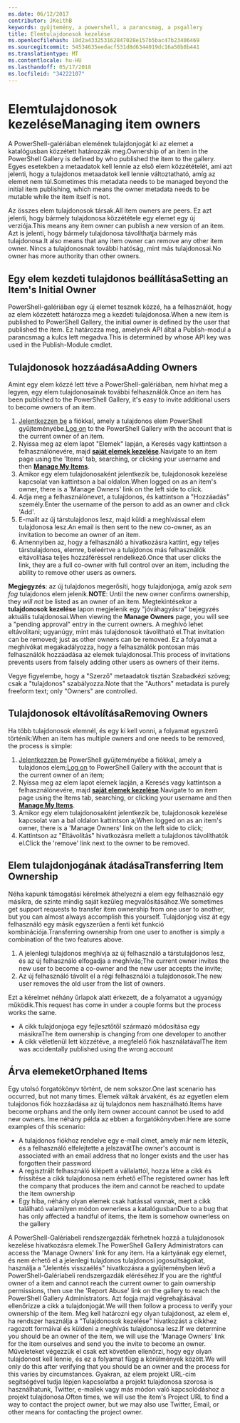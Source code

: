 ```yaml
---
ms.date: 06/12/2017
contributor: JKeithB
keywords: gyűjtemény, a powershell, a parancsmag, a psgallery
title: Elemtulajdonosok kezelése
ms.openlocfilehash: 10d2a433253162847028e157b5bac47b23406469
ms.sourcegitcommit: 54534635eedacf531d8d6344019dc16a50b8b441
ms.translationtype: MT
ms.contentlocale: hu-HU
ms.lasthandoff: 05/17/2018
ms.locfileid: "34222107"
---
```

# <a name="managing-item-owners"></a><span data-ttu-id="53b0e-103">Elemtulajdonosok kezelése</span><span class="sxs-lookup"><span data-stu-id="53b0e-103">Managing item owners</span></span>

<span data-ttu-id="53b0e-104">A PowerShell-galériában elemének tulajdonjogát ki az elemet a katalógusban közzétett határozzák meg.</span><span class="sxs-lookup"><span data-stu-id="53b0e-104">Ownership of an item in the PowerShell Gallery is defined by who published the item to the gallery.</span></span>
<span data-ttu-id="53b0e-105">Egyes esetekben a metaadatok kell lennie az első elem közzétételét, ami azt jelenti, hogy a tulajdonos metaadatok kell lennie változtatható, amíg az elemet nem túl.</span><span class="sxs-lookup"><span data-stu-id="53b0e-105">Sometimes this metadata needs to be managed beyond the initial item publishing, which means the owner metadata needs to be mutable while the item itself is not.</span></span>

<span data-ttu-id="53b0e-106">Az összes elem tulajdonosok társak.</span><span class="sxs-lookup"><span data-stu-id="53b0e-106">All item owners are peers.</span></span>
<span data-ttu-id="53b0e-107">Ez azt jelenti, hogy bármely tulajdonosa közzététele egy elemet egy új verziója.</span><span class="sxs-lookup"><span data-stu-id="53b0e-107">This means any item owner can publish a new version of an item.</span></span> <span data-ttu-id="53b0e-108">Azt is jelenti, hogy bármely tulajdonosa távolíthatja bármely más tulajdonosa.</span><span class="sxs-lookup"><span data-stu-id="53b0e-108">It also means that any item owner can remove any other item owner.</span></span>
<span data-ttu-id="53b0e-109">Nincs a tulajdonosnak további hatóság, mint más tulajdonosai.</span><span class="sxs-lookup"><span data-stu-id="53b0e-109">No owner has more authority than other owners.</span></span>

## <a name="setting-an-items-initial-owner"></a><span data-ttu-id="53b0e-110">Egy elem kezdeti tulajdonos beállítása</span><span class="sxs-lookup"><span data-stu-id="53b0e-110">Setting an Item's Initial Owner</span></span>

<span data-ttu-id="53b0e-111">PowerShell-galériában egy új elemet tesznek közzé, ha a felhasználót, hogy az elem közzétett határozza meg a kezdeti tulajdonosa.</span><span class="sxs-lookup"><span data-stu-id="53b0e-111">When a new item is published to PowerShell Gallery, the initial owner is defined by the user that published the item.</span></span> <span data-ttu-id="53b0e-112">Ez határozza meg, amelynek API által a Publish-modul a parancsmag a kulcs lett megadva.</span><span class="sxs-lookup"><span data-stu-id="53b0e-112">This is determined by whose API key was used in the Publish-Module cmdlet.</span></span>

## <a name="adding-owners"></a><span data-ttu-id="53b0e-113">Tulajdonosok hozzáadása</span><span class="sxs-lookup"><span data-stu-id="53b0e-113">Adding Owners</span></span>

<span data-ttu-id="53b0e-114">Amint egy elem közzé lett téve a PowerShell-galériában, nem hívhat meg a legyen, egy elem tulajdonosainak további felhasználók.</span><span class="sxs-lookup"><span data-stu-id="53b0e-114">Once an item has been published to the PowerShell Gallery, it's easy to invite additional users to become owners of an item.</span></span>

1. <span data-ttu-id="53b0e-115">[Jelentkezzen be](https://powershellgallery.com/users/account/LogOn) a fiókkal, amely a tulajdonos elem PowerShell gyűjteményébe.</span><span class="sxs-lookup"><span data-stu-id="53b0e-115">[Log on](https://powershellgallery.com/users/account/LogOn) to the PowerShell Gallery with the account that is the current owner of an item.</span></span>
2. <span data-ttu-id="53b0e-116">Nyissa meg az elem lapot "Elemek" lapján, a Keresés vagy kattintson a felhasználónevére, majd [ **saját elemek kezelése**](https://www.powershellgallery.com/account/Packages).</span><span class="sxs-lookup"><span data-stu-id="53b0e-116">Navigate to an item page using the 'Items' tab, searching, or clicking your username and then [**Manage My Items**](https://www.powershellgallery.com/account/Packages).</span></span>
3. <span data-ttu-id="53b0e-117">Amikor egy elem tulajdonosaként jelentkezik be, tulajdonosok kezelése kapcsolat van kattintson a bal oldalon.</span><span class="sxs-lookup"><span data-stu-id="53b0e-117">When logged on as an item's owner, there is a 'Manage Owners' link on the left side to click.</span></span>
4. <span data-ttu-id="53b0e-118">Adja meg a felhasználónevet, a tulajdonos, és kattintson a "Hozzáadás" személy.</span><span class="sxs-lookup"><span data-stu-id="53b0e-118">Enter the username of the person to add as an owner and click 'Add'.</span></span>
5. <span data-ttu-id="53b0e-119">E-mailt az új társtulajdonos lesz, majd küldi a meghívással elem tulajdonosa lesz.</span><span class="sxs-lookup"><span data-stu-id="53b0e-119">An email is then sent to the new co-owner, as an invitation to become an owner of an item.</span></span>
6. <span data-ttu-id="53b0e-120">Amennyiben az, hogy a felhasználó a hivatkozásra kattint, egy teljes társtulajdonos, elemre, beleértve a tulajdonos más felhasználók eltávolítása teljes hozzáféréssel rendelkező.</span><span class="sxs-lookup"><span data-stu-id="53b0e-120">Once that user clicks the link, they are a full co-owner with full control over an item, including the ability to remove other users as owners.</span></span>

<span data-ttu-id="53b0e-121">**Megjegyzés**: az új tulajdonos megerősíti, hogy tulajdonjoga, amíg azok *sem fog* tulajdonos elem jelenik.</span><span class="sxs-lookup"><span data-stu-id="53b0e-121">**NOTE**: Until the new owner confirms ownership, they *will not* be listed as an owner of an item.</span></span>
<span data-ttu-id="53b0e-122">Megtekintésekor a **tulajdonosok kezelése** lapon megjelenik egy "jóváhagyásra" bejegyzés aktuális tulajdonosai.</span><span class="sxs-lookup"><span data-stu-id="53b0e-122">When viewing the **Manage Owners** page, you will see a "pending approval" entry in the current owners.</span></span>
<span data-ttu-id="53b0e-123">A meghívó lehet eltávolítani; ugyanúgy, mint más tulajdonosok távolítható el.</span><span class="sxs-lookup"><span data-stu-id="53b0e-123">That invitation can be removed; just as other owners can be removed.</span></span>
<span data-ttu-id="53b0e-124">Ez a folyamat a meghívókat megakadályozza, hogy a felhasználók pontosan más felhasználók hozzáadása az elemek tulajdonosai.</span><span class="sxs-lookup"><span data-stu-id="53b0e-124">This process of invitations prevents users from falsely adding other users as owners of their items.</span></span>

<span data-ttu-id="53b0e-125">Vegye figyelembe, hogy a "Szerző" metaadatok tisztán Szabadkézi szöveg; csak a "tulajdonos" szabályozza.</span><span class="sxs-lookup"><span data-stu-id="53b0e-125">Note that the "Authors" metadata is purely freeform text; only "Owners" are controlled.</span></span>


## <a name="removing-owners"></a><span data-ttu-id="53b0e-126">Tulajdonosok eltávolítása</span><span class="sxs-lookup"><span data-stu-id="53b0e-126">Removing Owners</span></span>

<span data-ttu-id="53b0e-127">Ha több tulajdonosok elemnél, és egy ki kell vonni, a folyamat egyszerű történik:</span><span class="sxs-lookup"><span data-stu-id="53b0e-127">When an item has multiple owners and one needs to be removed, the process is simple:</span></span>

1. <span data-ttu-id="53b0e-128">[Jelentkezzen be](https://powershellgallery.com/users/account/LogOn) PowerShell gyűjteményébe a fiókkal, amely a tulajdonos elem;</span><span class="sxs-lookup"><span data-stu-id="53b0e-128">[Log on](https://powershellgallery.com/users/account/LogOn) to PowerShell Gallery with the account that is the current owner of an item;</span></span>
2. <span data-ttu-id="53b0e-129">Nyissa meg az elem lapot elemek lapján, a Keresés vagy kattintson a felhasználónevére, majd [ **saját elemek kezelése**](https://www.powershellgallery.com/account/Packages).</span><span class="sxs-lookup"><span data-stu-id="53b0e-129">Navigate to an item page using the Items tab, searching, or clicking your username and then [**Manage My Items**](https://www.powershellgallery.com/account/Packages).</span></span>
3. <span data-ttu-id="53b0e-130">Amikor egy elem tulajdonosaként jelentkezik be, tulajdonosok kezelése kapcsolat van a bal oldalon kattintson a;</span><span class="sxs-lookup"><span data-stu-id="53b0e-130">When logged on as an item's owner, there is a 'Manage Owners' link on the left side to click;</span></span>
4. <span data-ttu-id="53b0e-131">Kattintson az "Eltávolítás" hivatkozásra mellett a tulajdonos távolíthatók el.</span><span class="sxs-lookup"><span data-stu-id="53b0e-131">Click the 'remove' link next to the owner to be removed.</span></span>



## <a name="transferring-item-ownership"></a><span data-ttu-id="53b0e-132">Elem tulajdonjogának átadása</span><span class="sxs-lookup"><span data-stu-id="53b0e-132">Transferring Item Ownership</span></span>

<span data-ttu-id="53b0e-133">Néha kapunk támogatási kérelmek áthelyezni a elem egy felhasználó egy másikra, de szinte mindig saját kezűleg megvalósításához.</span><span class="sxs-lookup"><span data-stu-id="53b0e-133">We sometimes get support requests to transfer item ownership from one user to another, but you can almost always accomplish this yourself.</span></span>
<span data-ttu-id="53b0e-134">Tulajdonjog visz át egy felhasználó egy másik egyszerűen a fenti két funkció kombinációja.</span><span class="sxs-lookup"><span data-stu-id="53b0e-134">Transferring ownership from one user to another is simply a combination of the two features above.</span></span>

1. <span data-ttu-id="53b0e-135">A jelenlegi tulajdonos meghívja az új felhasználó a társtulajdonos lesz, és az új felhasználó elfogadja a meghívás;</span><span class="sxs-lookup"><span data-stu-id="53b0e-135">The current owner invites the new user to become a co-owner and the new user accepts the invite;</span></span>
2. <span data-ttu-id="53b0e-136">Az új felhasználó távolít el a régi felhasználói a tulajdonosok.</span><span class="sxs-lookup"><span data-stu-id="53b0e-136">The new user removes the old user from the list of owners.</span></span>

<span data-ttu-id="53b0e-137">Ezt a kérelmet néhány űrlapok alatt érkezett, de a folyamatot a ugyanúgy működik.</span><span class="sxs-lookup"><span data-stu-id="53b0e-137">This request has come in under a couple forms but the process works the same.</span></span>

- <span data-ttu-id="53b0e-138">A cikk tulajdonjoga egy fejlesztőtől származó módosítása egy másikra</span><span class="sxs-lookup"><span data-stu-id="53b0e-138">The item ownership is changing from one developer to another</span></span>
- <span data-ttu-id="53b0e-139">A cikk véletlenül lett közzétéve, a megfelelő fiók használatával</span><span class="sxs-lookup"><span data-stu-id="53b0e-139">The item was accidentally published using the wrong account</span></span>


## <a name="orphaned-items"></a><span data-ttu-id="53b0e-140">Árva elemeket</span><span class="sxs-lookup"><span data-stu-id="53b0e-140">Orphaned Items</span></span>

<span data-ttu-id="53b0e-141">Egy utolsó forgatókönyv történt, de nem sokszor.</span><span class="sxs-lookup"><span data-stu-id="53b0e-141">One last scenario has occurred, but not many times.</span></span>
<span data-ttu-id="53b0e-142">Elemek váltak árvaként, és az egyetlen elem tulajdonos fiók hozzáadása az új tulajdonos nem használható.</span><span class="sxs-lookup"><span data-stu-id="53b0e-142">Items have become orphans and the only item owner account cannot be used to add new owners.</span></span>
<span data-ttu-id="53b0e-143">Íme néhány példa az ebben a forgatókönyvben:</span><span class="sxs-lookup"><span data-stu-id="53b0e-143">Here are some examples of this scenario:</span></span>

- <span data-ttu-id="53b0e-144">A tulajdonos fiókhoz rendelve egy e-mail címet, amely már nem létezik, és a felhasználó elfelejtette a jelszavát</span><span class="sxs-lookup"><span data-stu-id="53b0e-144">The owner's account is associated with an email address that no longer exists and the user has forgotten their password</span></span>
- <span data-ttu-id="53b0e-145">A regisztrált felhasználó kilépett a vállalattól, hozza létre a cikk és frissítése a cikk tulajdonosa nem érhető el</span><span class="sxs-lookup"><span data-stu-id="53b0e-145">The registered owner has left the company that produces the item and cannot be reached to update the item ownership</span></span>
- <span data-ttu-id="53b0e-146">Egy hiba, néhány olyan elemek csak hatással vannak, mert a cikk található valamilyen módon ownerless a katalógusban</span><span class="sxs-lookup"><span data-stu-id="53b0e-146">Due to a bug that has only affected a handful of items, the item is somehow ownerless on the gallery</span></span>

<span data-ttu-id="53b0e-147">A PowerShell-Galériabeli rendszergazdák férhetnek hozzá a tulajdonosok kezelése hivatkozásra elemek.</span><span class="sxs-lookup"><span data-stu-id="53b0e-147">The PowerShell Gallery Administrators can access the 'Manage Owners' link for any item.</span></span>
<span data-ttu-id="53b0e-148">Ha a kártyának egy elemet, és nem érhető el a jelenlegi tulajdonos tulajdonosi jogosultságokat, használja a "Jelentés visszaélés" hivatkozásra a gyűjteményben lévő a PowerShell-Galériabeli rendszergazdák eléréséhez.</span><span class="sxs-lookup"><span data-stu-id="53b0e-148">If you are the rightful owner of a item and cannot reach the current owner to gain ownership permissions, then use the 'Report Abuse' link on the gallery to reach the PowerShell Gallery Administrators.</span></span>
<span data-ttu-id="53b0e-149">Azt fogja majd végrehajtásával ellenőrizze a cikk a tulajdonjogát.</span><span class="sxs-lookup"><span data-stu-id="53b0e-149">We will then follow a process to verify your ownership of the item.</span></span>
<span data-ttu-id="53b0e-150">Meg kell határozni egy olyan tulajdonost, az elem el, ha rendszer használja a "Tulajdonosok kezelése" hivatkozást a cikkhez ragozott formáival és küldeni a meghívás tulajdonosa lesz.</span><span class="sxs-lookup"><span data-stu-id="53b0e-150">If we determine you should be an owner of the item, we will use the 'Manage Owners' link for the item ourselves and send you the invite to become an owner.</span></span>
<span data-ttu-id="53b0e-151">Műveleteket végezzük el csak ezt követően ellenőrzi, hogy egy olyan tulajdonost kell lennie, és ez a folyamat függ a körülmények között.</span><span class="sxs-lookup"><span data-stu-id="53b0e-151">We will only do this after verifying that you should be an owner and the process for this varies by circumstances.</span></span>
<span data-ttu-id="53b0e-152">Gyakran, az elem projekt URL-cím segítségével tudja lépjen kapcsolatba a projekt tulajdonosa szorosa is használhatunk, Twitter, e-mailek vagy más módon való kapcsolódáshoz a projekt tulajdonosa.</span><span class="sxs-lookup"><span data-stu-id="53b0e-152">Often times, we will use the item's Project URL to find a way to contact the project owner, but we may also use Twitter, Email, or other means for contacting the project owner.</span></span>